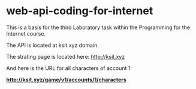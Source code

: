 # web-api-coding-for-internet
This is a basis for the third Laboratory task within the Programming for the Internet course.


The API is located at ksit.xyz domain.

The strating page is located here: http://ksit.xyz


And here is the URL for all characters of account 1:

**http://ksit.xyz/game/v1/accounts/1/characters**
